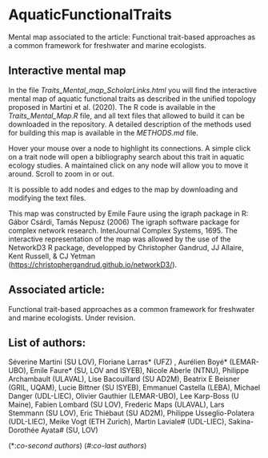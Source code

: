 # AquaticFunctionalTraits

Mental map associated to the article: Functional trait-based approaches as a common framework for freshwater and marine ecologists.

## Interactive mental map
In the file *Traits_Mental_map_ScholarLinks.html* you will find the interactive mental map of aquatic functional traits as described in the unified topology proposed in Martini et al. (2020). The R code is available in the *Traits_Mental_Map.R* file, and all text files that allowed to build it can be downloaded in the repository. A detailed description of the methods used for building this map is available in the *METHODS.md* file.

Hover your mouse over a node to highlight its connections. A simple click on a trait node will open a bibliography search about this trait in aquatic ecology studies. A maintained click on any node will allow you to move it around. Scroll to zoom in or out.

It is possible to add nodes and edges to the map by downloading and modifying the text files.

This map was constructed by Emile Faure using the igraph package in R:
Gábor Csárdi, Tamás Nepusz (2006) The igraph software package for complex network research. InterJournal Complex Systems, 1695.
The interactive representation of the map was allowed by the use of the NetworkD3 R package, developped by Christopher Gandrud, JJ Allaire, Kent Russell, & CJ Yetman (https://christophergandrud.github.io/networkD3/).

## Associated article:
Functional trait-based approaches as a common framework for freshwater and marine ecologists. Under revision.

## List of authors:
Séverine Martini (SU LOV), Floriane Larras* (UFZ) , Aurélien Boyé* (LEMAR-UBO), Emile Faure* (SU, LOV and ISYEB), Nicole Aberle (NTNU), Philippe Archambault (ULAVAL), Lise Bacouillard (SU AD2M), Beatrix E Beisner (GRIL, UQAM), Lucie Bittner (SU ISYEB), Emmanuel Castella (LEBA), Michael Danger (UDL-LIEC), Olivier Gauthier (LEMAR-UBO), Lee Karp-Boss (U Maine), Fabien Lombard (SU LOV), Frederic Maps (ULAVAL), Lars Stemmann (SU LOV), Eric Thiébaut (SU AD2M), Philippe Usseglio-Polatera (UDL-LIEC), Meike Vogt (ETH Zurich), Martin Laviale# (UDL-LIEC), Sakina-Dorothée Ayata# (SU, LOV)

(\*:*co-second authors*)
(#:*co-last authors*)

